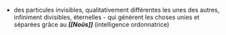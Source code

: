 - des particules invisibles, qualitativement différentes les unes des autres, infiniment divisibles, éternelles
	    - qui génèrent les choses unies et séparées grâce au ***[[Noῦs]]*** (intelligence ordonnatrice)